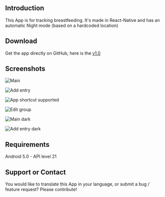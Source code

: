 ## Introduction

This App is for tracking breastfeeding. It's made in React-Native and has an automatic Night mode (based on a hardcoded location)

## Download

Get the app directly on GitHub, here is the [v1.0](https://github.com/MBach/rn-breastfeeding/releases/download/v1.0/rn-breastfeeding-1.0.apk)

## Screenshots

![Main](https://mbach.github.io/rn-breastfeeding/screenshots/main.jpg)

![Add entry](https://mbach.github.io/rn-breastfeeding/screenshots/add_entry.jpg)

![App shortcut supported](https://mbach.github.io/rn-breastfeeding/screenshots/app_shortcut.jpg)

![Edit group](https://mbach.github.io/rn-breastfeeding/screenshots/edit_group.jpg)

![Main dark](https://mbach.github.io/rn-breastfeeding/screenshots/main_dark.jpg)

![Add entry dark](https://mbach.github.io/rn-breastfeeding/screenshots/add_entry_dark.jpg)

## Requirements

Android 5.0 - API level 21

## Support or Contact

You would like to translate this App in your language, or submit a bug / feature request? Please contribute!
